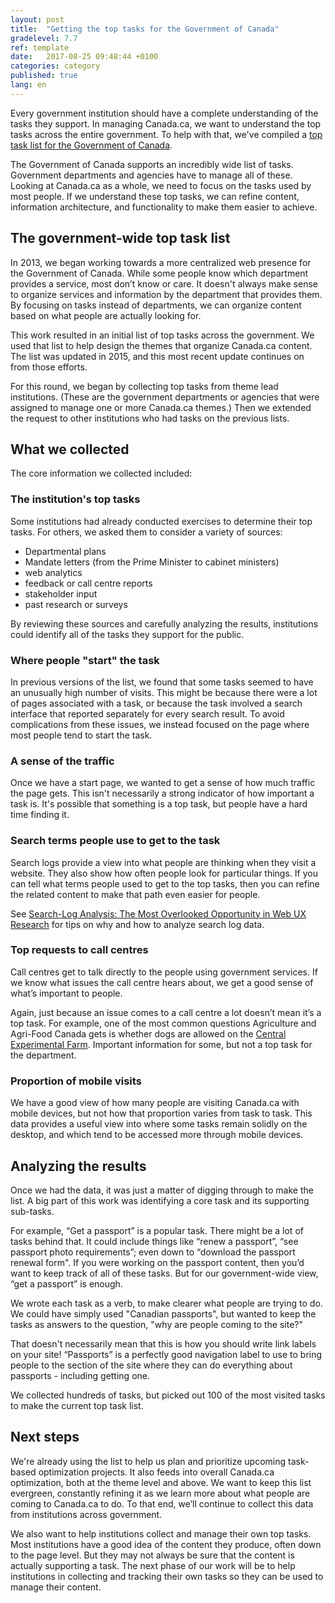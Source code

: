 ```yaml
---
layout: post
title:  "Getting the top tasks for the Government of Canada"
gradelevel: 7.7
ref: template
date:   2017-08-25 09:48:44 +0100
categories: category
published: true
lang: en
---
```

 
Every government institution should have a complete understanding of the tasks they support. In managing Canada.ca, we want to understand the top tasks across the entire government. To help with that, we've compiled a [top task list for the Government of Canada](). 

The Government of Canada supports an incredibly wide list of tasks. Government departments and agencies have to manage all of these. Looking at Canada.ca as a whole, we need to focus on the tasks used by most people. If we understand these top tasks, we can refine content, information architecture, and functionality to make them easier to achieve. 
 
## The government-wide top task list
 
In 2013, we began working towards a more centralized web presence for the Government of Canada. While some people know which department provides a service, most don’t know or care. It doesn't always make sense to organize services and information by the department that provides them. By focusing on tasks instead of departments, we can organize content based on what people are actually looking for. 

This work resulted in an initial list of top tasks across the government. We used that list to help design the themes that organize Canada.ca content. The list was updated in 2015, and this most recent update continues on from those efforts. 
 
For this round, we began by collecting top tasks from theme lead institutions. (These are the government departments or agencies that were assigned to manage one or more Canada.ca themes.) Then we extended the request to other institutions who had tasks on the previous lists. 
 
## What we collected

The core information we collected included:

### The institution's top tasks
 
Some institutions had already conducted exercises to determine their top tasks. For others, we asked them to consider a variety of sources:

* Departmental plans
* Mandate letters (from the Prime Minister to cabinet ministers)
* web analytics
* feedback or call centre reports
* stakeholder input
* past research or surveys

By reviewing these sources and carefully analyzing the results, institutions could identify all of the tasks they support for the public. 
 
### Where people "start" the task
 
In previous versions of the list, we found that some tasks seemed to have an unusually high number of visits. This might be because there were a lot of pages associated with a task, or because the task involved a search interface that reported separately for every search result. To avoid complications from these issues, we instead focused on the page where most people tend to start the task. 

### A sense of the traffic
 
Once we have a start page, we wanted to get a sense of how much traffic the page gets. This isn't necessarily a strong indicator of how important a task is. It's possible that something is a top task, but people have a hard time finding it. 

### Search terms people use to get to the task
 
Search logs provide a view into what people are thinking when they visit a website. They also show how often people look for particular things. If you can tell what terms people used to get to the top tasks, then you can refine the related content to make that path even easier for people. 

See [Search-Log Analysis: The Most Overlooked Opportunity in Web UX Research](https://www.nngroup.com/articles/search-log-analysis/) for tips on why and how to analyze search log data.

### Top requests to call centres

Call centres get to talk directly to the people using government services. If we know what issues the call centre hears about, we get a good sense of what’s important to people.  

Again, just because an issue comes to a call centre a lot doesn’t mean it’s a top task. For example, one of the most common questions Agriculture and Agri-Food Canada gets is whether dogs are allowed on the [Central Experimental Farm](http://www.agr.gc.ca/eng/about-us/offices-and-locations/central-experimental-farm/?id=1170701489551). Important information for some, but not a top task for the department. 
 
### Proportion of mobile visits
 
We have a good view of how many people are visiting Canada.ca with mobile devices, but not how that proportion varies from task to task. This data provides a useful view into where some tasks remain solidly on the desktop, and which tend to be accessed more through mobile devices.

## Analyzing the results
 
Once we had the data, it was just a matter of digging through to make the list. A big part of this work was identifying a core task and its supporting sub-tasks. 

For example, “Get a passport” is a popular task. There might be a lot of tasks behind that. It  could include things like “renew a passport”, “see passport photo requirements”; even down to “download the passport renewal form". If you were working on the passport content, then you’d want to keep track of all of these tasks. But for our government-wide view, “get a passport” is enough. 
 
We wrote each task as a verb, to make clearer what people are trying to do. We could have simply used "Canadian passports", but wanted to keep the tasks as answers to the question, "why are people coming to the site?"
 
That doesn't necessarily mean that this is how you should write link labels on your site! “Passports” is a perfectly good navigation label to use to bring people to the section of the site where they can do everything about passports - including getting one. 

We collected hundreds of tasks, but picked out 100 of the most visited tasks to make the current top task list. 
 
## Next steps
 
We're already using the list to help us plan and prioritize upcoming task-based optimization projects. It also feeds into overall Canada.ca optimization, both at the theme level and above. We want to keep this list evergreen, constantly refining it as we learn more about what people are coming to Canada.ca to do. To that end, we’ll continue to collect this data from institutions across government. 
 
We also want to help institutions collect and manage their own top tasks. Most institutions have a good idea of the content they produce, often down to the page level. But they may not always be sure that the content is actually supporting a task. The next phase of our work will be to help institutions in collecting and tracking their own tasks so they can be used to manage their content. 

